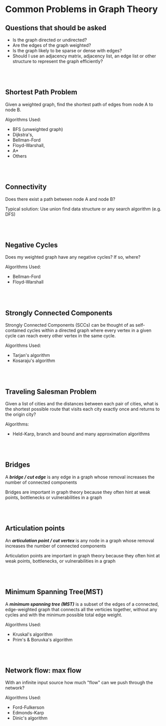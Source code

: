 # Common Problems in Graph Theory

## Questions that should be asked

- Is the graph directed or undirected?
- Are the edges of the graph weighted?
- Is the graph likely to be sparse or dense with edges?
- Should I use an adjacency matrix, adjacency list, an edge list or other structure to represent the graph efficiently?

<br></br>

## Shortest Path Problem

Given a weighted graph, find the shortest path of edges from node A to node B.

Algorithms Used:

- BFS (unweighted graph)
- Dijkstra's,
- Bellman-Ford
- Floyd-Warshall,
- A\*
- Others

<br></br>

## Connectivity

Does there exist a path between node A and node B?

Typical solution: Use union find data structure or any search algorithm (e.g. DFS)

<br></br>

## Negative Cycles

Does my weighted graph have any negative cycles? If so, where?

Algorithms Used:

- Bellman-Ford
- Floyd-Warshall

<br></br>

## Strongly Connected Components

Strongly Connected Components (SCCs) can be thought of as self-contained cycles within a directed graph where every vertex in a given cycle can reach every other vertex in the same cycle.

Algorithms Used:

- Tarjan's algorithm
- Kosaraju's algorithm

<br></br>

## Traveling Salesman Problem

Given a list of cities and the distances between each pair of cities, what is the shortest possible route that visits each city exactly once and returns to the origin city?

Algorithms:

- Held-Karp, branch and bound and many approximation algorithms

<br></br>

## Bridges

A **_bridge / cut edge_** is any edge in a graph whose removal increases the number of connected components

Bridges are important in graph theory because they often hint at weak points, bottlenecks or vulnerabilities in a graph

<br></br>

## Articulation points

An **_articulation point / cut vertex_** is any node in a graph whose removal increases the number of connected components

Articulation points are important in graph theory because they often hint at weak points, bottlenecks, or vulnerabilities in a graph

<br></br>

## Minimum Spanning Tree(MST)

A **_minimum spanning tree (MST)_** is a subset of the edges of a connected, edge-weighted graph that connects all the verticies together, without any cycles and with the minimum possible total edge weight.

Algorithms Used:

- Kruskal's algorithm
- Prim's & Boruvka's algorithm

<br></br>

## Network flow: max flow

With an infinite input source how much "flow" can we push through the network?

Algorithms Used:

- Ford-Fulkerson
- Edmonds-Karp
- Dinic's algorithm
